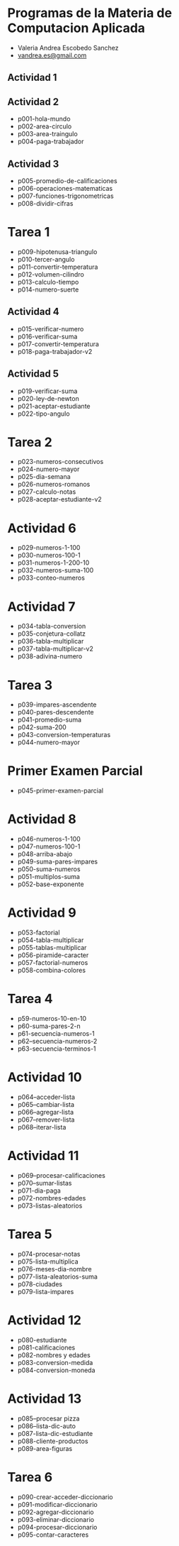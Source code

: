 # Programas de la Materia de Computacion Aplicada
- Valeria Andrea Escobedo Sanchez
- vandrea.es@gmail.com

## Actividad 1



## Actividad 2
- p001-hola-mundo
- p002-area-circulo
- p003-area-traingulo
- p004-paga-trabajador

## Actividad 3
- p005-promedio-de-calificaciones
- p006-operaciones-matematicas
- p007-funciones-trigonometricas
- p008-dividir-cifras

# Tarea 1
- p009-hipotenusa-triangulo
- p010-tercer-angulo
- p011-convertir-temperatura
- p012-volumen-cilindro
- p013-calculo-tiempo
- p014-numero-suerte

## Actividad 4
- p015-verificar-numero
- p016-verificar-suma
- p017-convertir-temperatura
- p018-paga-trabajador-v2

## Actividad 5
- p019-verificar-suma
- p020-ley-de-newton
- p021-aceptar-estudiante
- p022-tipo-angulo

# Tarea 2
- p023-numeros-consecutivos
- p024-numero-mayor
- p025-dia-semana
- p026-numeros-romanos
- p027-calculo-notas
- p028-aceptar-estudiante-v2

# Actividad 6
- p029-numeros-1-100
- p030-numeros-100-1
- p031-numeros-1-200-10
- p032-numeros-suma-100
- p033-conteo-numeros

# Actividad 7
- p034-tabla-conversion
- p035-conjetura-collatz
- p036-tabla-multiplicar
- p037-tabla-multiplicar-v2
- p038-adivina-numero

# Tarea 3
- p039-impares-ascendente
- p040-pares-descendente
- p041-promedio-suma
- p042-suma-200
- p043-conversion-temperaturas
- p044-numero-mayor

# Primer Examen Parcial
- p045-primer-examen-parcial

# Actividad 8
- p046-numeros-1-100 
- p047-numeros-100-1  
- p048-arriba-abajo
- p049-suma-pares-impares
- p050-suma-numeros
- p051-multiplos-suma
- p052-base-exponente

# Actividad 9
- p053-factorial
- p054-tabla-multiplicar
- p055-tablas-multiplicar
- p056-piramide-caracter
- p057-factorial-numeros
- p058-combina-colores

# Tarea 4 
- p59-numeros-10-en-10
- p60-suma-pares-2-n
- p61-secuencia-numeros-1
- p62–secuencia-numeros-2
- p63-secuencia-terminos-1

# Actividad 10
- p064–acceder-lista
- p065–cambiar-lista
- p066–agregar-lista
- p067–remover-lista
- p068–iterar-lista

# Actividad 11
- p069–procesar-calificaciones
- p070–sumar-listas
- p071-dia-paga
- p072-nombres-edades
- p073-listas-aleatorios

# Tarea 5
- p074-procesar-notas
- p075-lista-multiplica
- p076-meses-dia-nombre
- p077-lista-aleatorios-suma
- p078-ciudades
- p079-lista-impares

# Actividad 12
- p080-estudiante
- p081-calificaciones
- p082-nombres y edades
- p083-conversion-medida
- p084-conversion-moneda

# Actividad 13
- p085–procesar pizza
- p086–lista-dic-auto
- p087-lista-dic-estudiante
- p088-cliente-productos
- p089-area-figuras

# Tarea 6
- p090-crear-acceder-diccionario
- p091-modificar-diccionario
- p092-agregar-diccionario
- p093-eliminar-diccionario
- p094-procesar-diccionario
- p095-contar-caracteres
